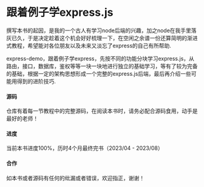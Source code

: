 # 跟着例子学express.js

撰写本书的起因，是我的一个古人有学习node后端的兴趣，加之node在我手里落灰已久，于是决定趁着这个机会好好梳理一下，在空闲之余谱一份还算简明的渐进式教程，希望能对各位朋友以及未来又淡忘了express的自己有所帮助.

express-demo，跟着例子学express，先按不同的功能分块学习express.js，从路由，接口，数据库，鉴权等等一块一块地进行独立的基础学习，等有了较为完备的基础，根据一定的架构思想形成一个完整的express.js后端，最后再介绍一些可能用得到的进阶技巧.

#### 源码

仓库有着每一节教程中的完整源码，在阅读本书时，请务必配合源码食用，动手是最好的老师！

#### 进度

当前本书进度100%，历时4个月最终完书（2023/04 - 2023/08）

#### 合作

如本书或者源码有任何的纰漏或者错误，欢迎指正，谢谢！